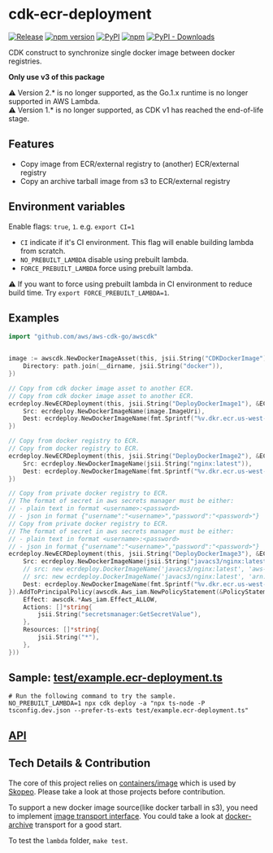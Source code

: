 # cdk-ecr-deployment

[![Release](https://github.com/cdklabs/cdk-ecr-deployment/actions/workflows/release.yml/badge.svg)](https://github.com/cdklabs/cdk-ecr-deployment/actions/workflows/release.yml)
[![npm version](https://img.shields.io/npm/v/cdk-ecr-deployment)](https://www.npmjs.com/package/cdk-ecr-deployment)
[![PyPI](https://img.shields.io/pypi/v/cdk-ecr-deployment)](https://pypi.org/project/cdk-ecr-deployment)
[![npm](https://img.shields.io/npm/dw/cdk-ecr-deployment?label=npm%20downloads)](https://www.npmjs.com/package/cdk-ecr-deployment)
[![PyPI - Downloads](https://img.shields.io/pypi/dw/cdk-ecr-deployment?label=pypi%20downloads)](https://pypi.org/project/cdk-ecr-deployment)

CDK construct to synchronize single docker image between docker registries.

**Only use v3 of this package**

⚠️ Version 2.* is no longer supported, as the Go.1.x runtime is no longer supported in AWS Lambda.\
⚠️ Version 1.* is no longer supported, as CDK v1 has reached the end-of-life
stage.

## Features

* Copy image from ECR/external registry to (another) ECR/external registry
* Copy an archive tarball image from s3 to ECR/external registry

## Environment variables

Enable flags: `true`, `1`. e.g. `export CI=1`

* `CI` indicate if it's CI environment. This flag will enable building lambda from scratch.
* `NO_PREBUILT_LAMBDA` disable using prebuilt lambda.
* `FORCE_PREBUILT_LAMBDA` force using prebuilt lambda.

⚠️ If you want to force using prebuilt lambda in CI environment to reduce build time. Try `export FORCE_PREBUILT_LAMBDA=1`.

## Examples

```go
import "github.com/aws/aws-cdk-go/awscdk"


image := awscdk.NewDockerImageAsset(this, jsii.String("CDKDockerImage"), &DockerImageAssetProps{
	Directory: path.join(__dirname, jsii.String("docker")),
})

// Copy from cdk docker image asset to another ECR.
// Copy from cdk docker image asset to another ECR.
ecrdeploy.NewECRDeployment(this, jsii.String("DeployDockerImage1"), &ECRDeploymentProps{
	Src: ecrdeploy.NewDockerImageName(image.ImageUri),
	Dest: ecrdeploy.NewDockerImageName(fmt.Sprintf("%v.dkr.ecr.us-west-2.amazonaws.com/my-nginx:latest", cdk.Aws_ACCOUNT_ID())),
})

// Copy from docker registry to ECR.
// Copy from docker registry to ECR.
ecrdeploy.NewECRDeployment(this, jsii.String("DeployDockerImage2"), &ECRDeploymentProps{
	Src: ecrdeploy.NewDockerImageName(jsii.String("nginx:latest")),
	Dest: ecrdeploy.NewDockerImageName(fmt.Sprintf("%v.dkr.ecr.us-west-2.amazonaws.com/my-nginx2:latest", cdk.Aws_ACCOUNT_ID())),
})

// Copy from private docker registry to ECR.
// The format of secret in aws secrets manager must be either:
// - plain text in format <username>:<password>
// - json in format {"username":"<username>","password":"<password>"}
// Copy from private docker registry to ECR.
// The format of secret in aws secrets manager must be either:
// - plain text in format <username>:<password>
// - json in format {"username":"<username>","password":"<password>"}
ecrdeploy.NewECRDeployment(this, jsii.String("DeployDockerImage3"), &ECRDeploymentProps{
	Src: ecrdeploy.NewDockerImageName(jsii.String("javacs3/nginx:latest"), jsii.String("username:password")),
	// src: new ecrdeploy.DockerImageName('javacs3/nginx:latest', 'aws-secrets-manager-secret-name'),
	// src: new ecrdeploy.DockerImageName('javacs3/nginx:latest', 'arn:aws:secretsmanager:us-west-2:000000000000:secret:id'),
	Dest: ecrdeploy.NewDockerImageName(fmt.Sprintf("%v.dkr.ecr.us-west-2.amazonaws.com/my-nginx3:latest", cdk.Aws_ACCOUNT_ID())),
}).AddToPrincipalPolicy(awscdk.Aws_iam.NewPolicyStatement(&PolicyStatementProps{
	Effect: awscdk.*Aws_iam.Effect_ALLOW,
	Actions: []*string{
		jsii.String("secretsmanager:GetSecretValue"),
	},
	Resources: []*string{
		jsii.String("*"),
	},
}))
```

## Sample: [test/example.ecr-deployment.ts](./test/example.ecr-deployment.ts)

```shell
# Run the following command to try the sample.
NO_PREBUILT_LAMBDA=1 npx cdk deploy -a "npx ts-node -P tsconfig.dev.json --prefer-ts-exts test/example.ecr-deployment.ts"
```

## [API](./API.md)

## Tech Details & Contribution

The core of this project relies on [containers/image](https://github.com/containers/image) which is used by [Skopeo](https://github.com/containers/skopeo).
Please take a look at those projects before contribution.

To support a new docker image source(like docker tarball in s3), you need to implement [image transport interface](https://github.com/containers/image/blob/master/types/types.go). You could take a look at [docker-archive](https://github.com/containers/image/blob/ccb87a8d0f45cf28846e307eb0ec2b9d38a458c2/docker/archive/transport.go) transport for a good start.

To test the `lambda` folder, `make test`.
